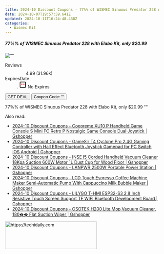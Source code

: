 ```yaml
---
title: 2024-10 Discount Coupons - 77%% of WISMEC Sinuous Predator 228 with Elabo Kit, only $20.99 | Bellavapor
date: 2024-10-07T19:57:59.641Z
updated: 2024-10-11T16:24:48.438Z
categories:
  - Wismec Kit
---
```


<div class="max-w-4xl mx-auto grid grid-cols-1 lg:max-w-5xl lg:gap-x-20 lg:grid-cols-2">
  <div class="relative p-3 col-start-1 row-start-1 flex flex-col-reverse rounded-lg bg-gradient-to-t from-black/75 via-black/0 sm:bg-none sm:row-start-2 sm:p-0 lg:row-start-1">
    <h5 class="mt-1 text-lg font-semibold text-white sm:text-slate-900 md:text-2xl dark:sm:text-white">77%% of WISMEC Sinuous Predator 228 with Elabo Kit, only $20.99</h5>
  </div>
  
  <div class="col-start-1 col-end-3 row-start-1 grid gap-4 sm:mb-6 sm:grid-cols-4 lg:col-start-2 lg:row-span-6 lg:row-end-6 lg:mb-0 lg:gap-6">
      <img src="&quot;&quot;" onClick="javascript:window.open(decodeURIComponent('%22https%3A%2F%2Fwww.shareasale.com%2Fu.cfm%3Fd%3D1089775%26m%3D122475%26u%3D4338022%22'), '_blank');void(0);" alt="&quot;&quot;" class="h-60 w-full rounded-lg object-cover sm:col-span-2 sm:h-52 lg:col-span-full" loading="lazy" />
    
  </div>
  <dl class="row-start-2 mt-4 flex items-center text-xs font-medium sm:row-start-3 sm:mt-1 md:mt-2.5 lg:row-start-2">
    <dt class="sr-only">Reviews</dt>
    <dd class="flex items-center text-indigo-600 dark:text-indigo-400">
      <svg width="24" height="24" fill="none" aria-hidden="true" class="mr-1 stroke-current dark:stroke-indigo-500">
        <path d="m12 5 2 5h5l-4 4 2.103 5L12 16l-5.103 3L9 14l-4-4h5l2-5Z" stroke-width="2" stroke-linecap="round" stroke-linejoin="round" />
      </svg>
      <span>4.99 <span class="font-normal text-slate-400">(31.96k)</span></span>
    </dd>
    <dt class="sr-only">ExpiresDate</dt>
    <dd class="flex items-center">
      <svg width="2" height="2" aria-hidden="true" fill="currentColor" class="mx-3 text-slate-300">
        <circle cx="1" cy="1" r="1" />
      </svg>
      <svg width="24" height="24" viewBox="0 0 24 24" fill="none" stroke="currentColor" stroke-width="2">
        <rect x="3" y="3" width="18" height="18" rx="2" fill="#fff" />
        <path d="M6 10L18 10" stroke="red" stroke-width="2" fill="none" />
        <path d="M10 6L10 18" stroke="#fff" stroke-width="2" fill="none" />
      </svg>
      No Expires    </dd>
  </dl>
  <div class="col-start-1 row-start-3 mt-4 self-center sm:col-start-2 sm:row-span-2 sm:row-start-2 sm:mt-0 lg:col-start-1 lg:row-start-3 lg:row-end-4 lg:mt-6">
    <button type="button" onClick="javascript:window.open(decodeURIComponent('%22https%3A%2F%2Fwww.shareasale.com%2Fu.cfm%3Fd%3D1089775%26m%3D122475%26u%3D4338022%22'), '_blank');void(0);" class="rounded-lg bg-red-600 px-3 py-2 text-sm font-medium leading-6 text-white">GET DEAL</button>
    <button type="button" onClick="javascript:window.open(decodeURIComponent('%22https%3A%2F%2Fwww.shareasale.com%2Fu.cfm%3Fd%3D1089775%26m%3D122475%26u%3D4338022%22'), '_blank');void(0);" class="border-dashed border-2 border-indigo-600 bg-green-100 text-sm leading-6 font-medium py-2 px-3 rounded-lg">Coupon Code: &quot;&quot;</button>
  </div>
  <p class="col-start-1 mt-4 text-sm leading-6 sm:col-span-2 lg:col-span-1 lg:row-start-4 lg:mt-6 dark:text-slate-400">
    77%% of WISMEC Sinuous Predator 228 with Elabo Kit, only $20.99 
""  </p>
</div>

<span class="atpl-alsoreadstyle">Also read:</span>
<div><ul>
<li><a href="https://coupons.techidaily.com/coupon-1118437-share-97331-sale/"><u>2024-10 Discount Coupons - Coopreme XU10 P Handheld Game Console S Mini FC Retro P Nostalgic Game Console Dual Joystick | Gshopper</u></a></li>
<li><a href="https://coupons.techidaily.com/coupon-1118436-share-97331-sale/"><u>2024-10 Discount Coupons - GameSir T4 Cyclone Pro 2.4G Gaming Controller with Hall Effect Bluetooth Joystick Gamepad for PC Switch IOS Android | Gshopper</u></a></li>
<li><a href="https://coupons.techidaily.com/coupon-1118439-share-97331-sale/"><u>2024-10 Discount Coupons - INSE I5 Corded Handheld Vacuum Cleaner 18Kpa Suction 600W Motor 1L Dust Cup for Wood Floor | Gshopper</u></a></li>
<li><a href="https://coupons.techidaily.com/coupon-1118435-share-97331-sale/"><u>2024-10 Discount Coupons - LANPWR 2500W Portable Power Station | Gshopper</u></a></li>
<li><a href="https://coupons.techidaily.com/coupon-1118441-share-97331-sale/"><u>2024-10 Discount Coupons - LCD Touch Espresso Coffee Machine Maker Semi-Automatic Pump With Cappuccino Milk Bubble Maker | Gshopper</u></a></li>
<li><a href="https://coupons.techidaily.com/coupon-1118438-share-97331-sale/"><u>2024-10 Discount Coupons - LILYGO T-HMI ESP32-S3 2.8 Inch Resistive Touch Screen Support TF WIFI Bluetooth Development Board | Gshopper</u></a></li>
<li><a href="https://coupons.techidaily.com/coupon-1118440-share-97331-sale/"><u>2024-10 Discount Coupons - OSOTEK H200 Lite Mop Vacuum Cleaner, 180�� Flat Suction Wiper | Gshopper</u></a></li>
</ul></div>

<ins class="adsbygoogle"
      style="display:block"
      data-ad-client="ca-pub-7571918770474297"
      data-ad-slot="8358498916"
      data-ad-format="auto"
      data-full-width-responsive="true"></ins>
    

<!-- affiliate ads begin -->
<a href="https://aligracehair.sjv.io/c/5597632/1918679/19272" target="_top" id="1918679">
  <img src="//a.impactradius-go.com/display-ad/19272-1918679" border="0" alt="https://techidaily.com" width="300" height="90"/>
</a>
<img height="0" width="0" src="https://aligracehair.sjv.io/i/5597632/1918679/19272" style="position:absolute;visibility:hidden;" border="0" />
<!-- affiliate ads end -->

